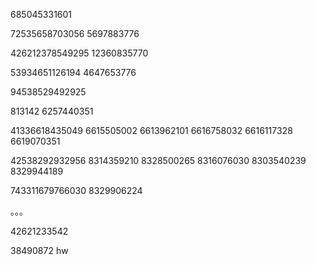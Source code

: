 


685045331601

72535658703056
5697883776

426212378549295
12360835770

53934651126194
4647653776

94538529492925

813142
6257440351

41336618435049
6615505002
6613962101
6616758032
6616117328
6619070351


42538292932956
8314359210
8328500265
8316076030
8303540239
8329944189


743311679766030
8329906224


。。。

42621233542

38490872
hw
